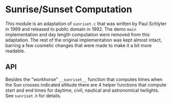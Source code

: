 # Sunrise/Sunset Computation

This module is an adaptation of `sunriset.c` that was written by Paul Schlyter in 1989 and released to public domain in 1992. The demo `main` implementation and day length computation were removed from this adaptation. The rest of the original implementation was kept almost intact, barring a few cosmetic changes that were made to make it a bit more readable.

## API

Besides the "workhorse" `__sunriset__` function that computes times when the Sun crosses indicated altitude there are 4 helper functions that compute start and end times for daytime, civil, nautical and astronomical twilights. See `sunriset.h` for details.

